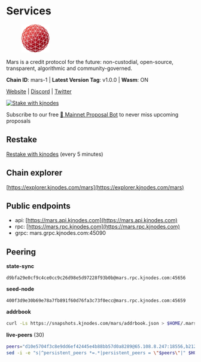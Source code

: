 # Services

<figure><img src="https://raw.githubusercontent.com/kj89/cosmos-images/main/logos/mars.png" alt=""><figcaption></figcaption></figure>

Mars is a credit protocol for the future: non-custodial,  open-source, transparent, algorithmic and community-governed.

**Chain ID**: mars-1 | **Latest Version Tag**: v1.0.0 | **Wasm**: ON

[Website](https://marsprotocol.io) | [Discord](https://discord.gg/marsprotocol) | [Twitter](https://twitter.com/mars_protocol)

[![Stake with kjnodes](https://i.ibb.co/cr44Q8j/button-stake-with-kjnodes.png)](https://restake.app/mars/marsvaloper1p9t4gr40rnpdwqacxgcqp7ffrfw908nu020g4n)

Subscribe to our free [🤖 Mainnet Proposal Bot](https://t.me/kjnodes_proposal_bot) to never miss upcoming proposals

## Restake

[Restake with kjnodes](https://restake.app/mars/marsvaloper1p9t4gr40rnpdwqacxgcqp7ffrfw908nu020g4n) (every 5 minutes)
## Chain explorer
[https://explorer.kjnodes.com/mars](https://explorer.kjnodes.com/mars)

## Public endpoints

* api: [https://mars.api.kjnodes.com](https://mars.api.kjnodes.com)
* rpc: [https://mars.rpc.kjnodes.com](https://mars.rpc.kjnodes.com)
* grpc: mars.grpc.kjnodes.com:45090

## Peering

**state-sync**

```text
d9bfa29e0cf9c4ce0cc9c26d98e5d97228f93b0b@mars.rpc.kjnodes.com:45656
```

**seed-node**

```text
400f3d9e30b69e78a7fb891f60d76fa3c73f0ecc@mars.rpc.kjnodes.com:45659
```

**addrbook**
```bash
curl -Ls https://snapshots.kjnodes.com/mars/addrbook.json > $HOME/.mars/config/addrbook.json
```

**live-peers** (30)
```bash
peers="d10e5704f3c8e9dd6ef42445e4b88bb57d0a8289@65.108.8.247:18556,b212d5740b2e11e54f56b072dc13b6134650cfb5@169.155.44.167:26656,f6eddb5f6ef49a1a2007e586da4755b2b2081b3d@51.89.6.150:20656,271593a440c65d6f224e852cb7ae65dd6863bc3a@74.50.94.66:56656,e61f11c5b03400d3a99c066f951ed0888a2b64af@65.108.238.103:18556,d9bfa29e0cf9c4ce0cc9c26d98e5d97228f93b0b@65.109.88.38:45656,6bcae846a2dc02b86ef6a0950655e65522da4e56@65.109.106.169:26656,becb82a1fbd1b539a413f19967b5148a43bc4515@159.223.55.135:26656,d2a2c21754be65ad4a4f1de1f6163f681a6e8af8@192.99.44.79:18556,73be725377cc966d8da48f751085de4d1581b391@185.242.112.32:27651,59bb909c57664fafe88bf1b6924769c15a769ba4@65.108.125.236:3000,7583038c5f21ef6ddb60692469cfd80c97dd585d@88.218.224.126:26656,8c979d3c9677341fbac2f3b7aadb7a91d85cbbee@148.113.8.63:18556,04bd5d9511f40dd4bec23cc261d7838d9f8326cf@213.32.24.201:26656,84f821d36d45cc0cdaa4ff05297e888bb0d9de8f@85.237.193.111:26656,be7d56127ef887d095b2f55f09be5fee1969d922@146.59.52.48:18095,c3763808d3ed05c475b8a31cdd97fc522c088f4f@162.55.245.149:12020,32af09a8b5723864cb30b0e69dc2b0e2e5cd63d0@193.26.159.34:26656,c0e6bf4193accabc14171ce163e704dcec5ea5df@51.91.215.170:36095,d563325034a2401db69388d1c6ccd0df9009c28b@51.79.21.8:26656,c46be592341987eae20ac681cb08d2abcc02ab9a@137.74.4.20:2000,b88814bddfccd85289d7201bfd6fc6c4b3342ab2@178.162.165.193:36095,530b1964bc17bca6457311f1c2d5a2f3d25b297a@51.81.155.97:18556,ca5a76c51bbbc57f839e6ed08953d3926eaa6e5b@34.159.232.61:26656,62246c0c33a1a5a9f0fb4b40ab45db39cab5c44f@165.22.199.234:26130,d0dbb50a474888b8bed04bf8a23ac6b8bae443ee@5.79.79.80:18095,89757803f40da51678451735445ad40d5b15e059@169.155.44.75:26656,be494851610016cff8853796a99c3ad46d8d1b5b@65.108.76.242:36095,1fdb49f63a877e9805c92336c716edfbc50ee6ba@176.9.19.48:26656,ebc272824924ea1a27ea3183dd0b9ba713494f83@185.16.39.158:27056"
sed -i -e "s|^persistent_peers *=.*|persistent_peers = \"$peers\"|" $HOME/.mars/config/config.toml
```
